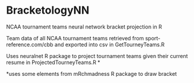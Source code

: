 # BracketologyNN
NCAA tournament teams neural network bracket projection in R

Team data of all NCAA tournament teams retrieved from sport-reference.com/cbb and exported into csv in GetTourneyTeams.R

Uses neuralnet R package to project tournament teams given their current resume in ProjectedTourneyTeams.R *

*uses some elements from mRchmadness R package to draw bracket
